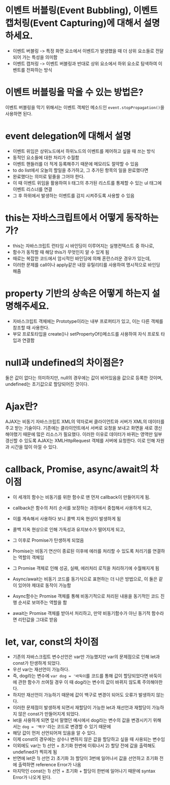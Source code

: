# 이벤트 버블링(Event Bubbling), 이벤트 캡처링(Event Capturing)에 대해서 설명하세요.
* 이벤트 버블링
-> 특정 화면 요소에서 이벤트가 발생했을 때 더 상위 요소들로 전달되어 가는 특성을 의미함
* 이벤트 캡처링
-> 이벤트 버블링과 반대로 상위 요소에서 하위 요소로 탐색하여 이벤트를 전파하는 방식

# 이벤트 버블링을 막을 수 있는 방법은?
이벤트 버블링을 막기 위해서는 이벤트 객체인 메소드인 `event.stopPropagation()`을 사용하면 된다.

# event delegation에 대해서 설명
* 이벤트 위임은 상위노드에서 하위노드의 이벤트를 제어하고 싶을 때 쓰는 방식
* 동적인 요소들에 대한 처리가 수월함
* 이벤트 핸들러를 더 적게 등록해주기 때문에 메모리도 절약할 수 있음
* to do list에서 오늘의 할일을 추가하고, 그 추가된 항목의 일을 완료했다면
* 완료했다는 의미로 밑줄을 그어야 한다.
* 이 때 이벤트 위임을 활용하여 li 태그의 추가된 리스트를 통제할 수 있는 ul 태그에 이벤트 리스너를 연결
* 그 후 하위에서 발생하는 이벤트를 감지 시켜주도록 사용할 수 있음

# this는 자바스크립트에서 어떻게 동작하는가?
* this는 자바스크립트 런타임 시 바인딩이 이루어지는 실행컨텍스트 중 하나로, 
* 함수가 동작할 때 해당 this가 무엇인지 알 수 있게 됨
* 때로는 복잡한 코드에서 암시적인 바인딩에 의해 혼란스러운 경우가 있는데, 
* 이러한 문제를 call이나 apply같은 내장 유틸리티를 사용하여 명시적으로 바인딩 해줌

# property 기반의 상속은 어떻게 하는지 설명해주세요.
* 자바스크립트 객체에는 Prototype이라는 내부 프로퍼티가 있고, 이는 다른 객체를 참조할 때 사용한다.
* 부모 프로토타입을 create()나 setPropertyOf()메소드를 사용하여 자식 프로토 타입과 연결함

# null과 undefined의 차이점은?
둘은 값이 없다는 의미하지만, null의 경우에는 값이 비어있음을 값으로 등록한 것이며, undefined는 초기값으로 할당되어진 것이다.

# Ajax란?
AJAX는 비동기 자바스크립트 XML의 약자로써 클라이언트와 서버가 XML의 데이터를 주고 받는 기술이다.
기존에는 클라이언트에서 서버로 요청을 보내고 화면을 새로 갱신해야했기 때문에 많은 리소스가 필요했다. 이러한 이유로 데이터가 바뀌는 영역만 일부 갱신할 수 있도록 AJAX는 XMLHttpRequest 객체를 서버에 요청한다. 이로 인해 자원과 시간을 많이 아낄 수 있다.

# callback, Promise, async/await의 차이점
* 이 세개의 함수는 비동기를 위한 함수로 맨 먼저 callback이 만들어지게 됨.
* callback은 함수의 처리 순서를 보장하는 과정에서 중첩해서 사용하게 되고,
* 이를 계속해서 사용하다 보니 콜백 지옥 현상이 발생하게 됨
* 콜백 지옥 현상으로 인해 가독성과 유지보수가 떨어지게 되고, 

* 그 이후로 Promise가 탄생하게 되었음
* Promise는 비동기 연산이 종료된 이후에 에러를 처리할 수 있도록 처리기를 연결하는 역할의 객체임
* 그 Promise 객체로 인해 성공, 실패, 에러처리 로직을 처리하기에 수월해지게 됨

* Async/await는 비동기 코드를 동기식으로 표현하는 더 나은 방법으로, 이 둘은 같이 있어야 제대로 동작이 가능함
* Async함수는 Promise 객체를 통해 비동기적으로 처리된 내용을 동기적인 코드 진행 순서로 보여주는 역할을 함
* await는 Promise 객체를 받아서 처리하고, 만약 비동기함수가 아닌 동기적 함수라면 리턴값을 그대로 받음

# let, var, const의 차이점
* 기존의 자바스크립트 변수선언은 var만 가능했지만 var의 문제점으로 인해 let과 const가 탄생하게 되었다.
* 우선 var는 재선언이 가능하다. 
* 즉, dog라는 변수에 `var dog = '바둑이`를 코드를 통해 값이 할당되었다면 바둑이에 관한 함수가 쓰여질 경우 이 때 dog라는 변수의 값이 바뀌지 않도록 주의해야한다.
* 하지만 재선언이 가능하기 때문에 값이 백구로 변경이 되어도 오류가 발생하지 않는다. 
* 이러한 문제점이 발생하게 되면서 재할당이 가능한 let과 재선언과 재할당이 가능하지 않은 const가 만들어지게 되었다.
* let을 사용하게 되면 앞서 말했던 예시에서 dog라는 변수의 값을 변경시키기 위해서는 `dog = '백구'`라는 코드로 변경할 수 있기 때문에
* 해당 값이 먼저 선언되어져 있음을 알 수 있다. 
* 이제 const의 경우에는 상수나 변하지 않은 값을 할당하고 싶을 때 사용되는 변수임
* 이외에도 var는 1) 선언 + 초기화 한번에 이뤄나서 2) 할당 전에 값을 출력해도 undefined가 찍히게 됨
* 반면에 let은 1) 선언 2) 초기화 3) 할당이 3번에 일어나서 값을 선언하고 초기화 전에 출력하면 reference Error가 나옴
* 마지막인 const는 1) 선언 + 초기화 + 할당이 한번에 일어나기 때문에 syntax Error가 나오게 된다.
